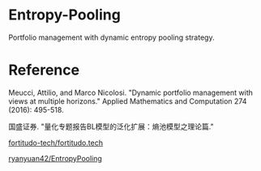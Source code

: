 # Entropy-Pooling
Portfolio management with dynamic entropy pooling strategy.

# Reference
Meucci, Attilio, and Marco Nicolosi. "Dynamic portfolio management with views at multiple horizons." Applied Mathematics and Computation 274 (2016): 495-518.

国盛证券. "量化专题报告BL模型的泛化扩展：熵池模型之理论篇."

[fortitudo-tech/fortitudo.tech](https://github.com/fortitudo-tech/fortitudo.tech)

[ryanyuan42/EntropyPooling](https://github.com/ryanyuan42/EntropyPooling)
